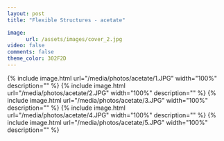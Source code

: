 ```yaml
---
layout: post
title: "Flexible Structures - acetate"

image:
      url: /assets/images/cover_2.jpg
video: false
comments: false
theme_color: 302F2D
---
```


{% include image.html url="/media/photos/acetate/1.JPG" width="100%" description="" %}
{% include image.html url="/media/photos/acetate/2.JPG" width="100%" description="" %}
{% include image.html url="/media/photos/acetate/3.JPG" width="100%" description="" %}
{% include image.html url="/media/photos/acetate/4.JPG" width="100%" description="" %}
{% include image.html url="/media/photos/acetate/5.JPG" width="100%" description="" %}
